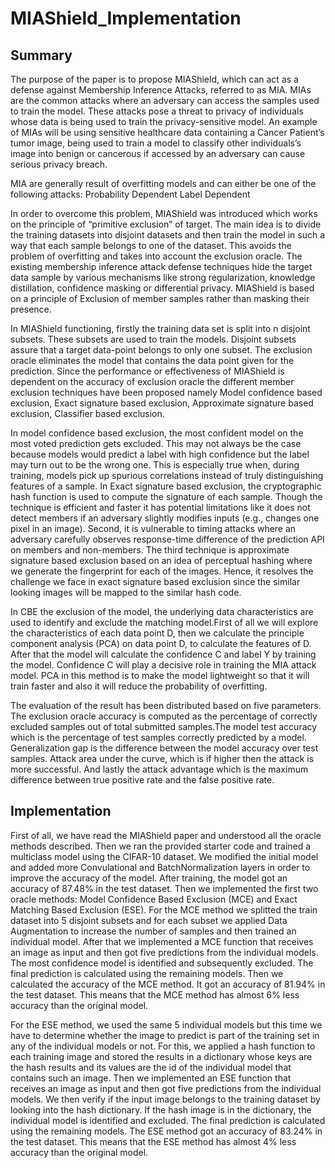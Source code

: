 # MIAShield_Implementation

## Summary
The purpose of the paper is to propose MIAShield, which can act as a defense against Membership Inference Attacks, referred to as MIA. MIAs are the common attacks where an adversary can access the samples  used to train the model. These attacks pose a threat to privacy of individuals whose data is being used to train the privacy-sensitive model. An example of MIAs will be using sensitive healthcare data containing a  Cancer Patient’s tumor image, being used  to train a model to classify other individuals’s image into benign or cancerous if accessed by an adversary can cause serious privacy breach.

MIA are generally result of overfitting models and can either be one of the following attacks:
Probability Dependent
Label Dependent

In order to overcome this problem, MIAShield was introduced which works on the principle of “primitive exclusion” of target. The main idea is to divide the training datasets into disjoint datasets and then train the model in such a way that each sample belongs to one of the dataset. This avoids the problem of overfitting and takes into account the exclusion oracle. The existing membership inference attack defense techniques hide the target data sample by various mechanisms like strong regularization, knowledge distillation, confidence masking or differential privacy. MIAShield is based on a principle of Exclusion of member samples rather than masking their presence. 

In MIAShield functioning, firstly the training data set is split into n disjoint subsets. These subsets are used to train the models. Disjoint subsets assure that a target data-point belongs to only one subset. The exclusion oracle eliminates the model that contains the data point given for the prediction. Since the performance or effectiveness of MIAShield is dependent on the accuracy of exclusion oracle the different member exclusion techniques have been proposed namely Model confidence based exclusion, Exact signature based exclusion, Approximate signature based exclusion, Classifier based exclusion. 

In model confidence based exclusion, the most confident model on the most voted prediction gets excluded. This may not always be the case because models would predict a label with high confidence but the label may turn out to be the wrong one. This is especially true when, during training, models pick up spurious correlations instead of truly distinguishing features of a sample. In Exact signature based exclusion, the cryptographic hash function is used to compute the signature of each sample. Though the technique is efficient and faster it has potential limitations like it does not detect members if an adversary slightly modifies inputs (e.g., changes one pixel in an image). Second, it is vulnerable to timing attacks where an adversary carefully observes response-time difference of the prediction API on members and non-members. The third technique is approximate signature based exclusion based on an idea of perceptual hashing where we generate the fingerprint for each of the images. Hence, it resolves the challenge we face in exact signature based exclusion since the similar looking images will be mapped to the similar hash code. 

In CBE the exclusion of the model, the underlying data characteristics are used to identify and exclude the matching model.First of all we will explore the characteristics of each data point D, then we calculate the principle component analysis (PCA) on data point D, to calculate the features of D. After that the model will  calculate the confidence C and label Y by training the model. Confidence C will play a decisive role in training the MIA attack model. PCA in this method is to make the model lightweight so that it will train faster and also it will reduce the probability of overfitting.

The evaluation of the result has been distributed based on five parameters. The exclusion oracle accuracy is computed as the percentage of correctly excluded samples out of total submitted samples.The model test accuracy which is the percentage of test samples correctly predicted by a model.
Generalization gap is the difference between the model accuracy over test samples. Attack area under the curve, which is if higher then the attack is more successful. And lastly the attack advantage which is the maximum difference between true positive rate and the false positive rate. 

## Implementation

First of all, we have read the MIAShield paper and understood all the oracle methods described. Then we ran the provided starter code and trained a multiclass model using the CIFAR-10 dataset. We modified the initial model and added more Convulational and BatchNormalization layers in order to improve the accuracy of the model. After training, the model got an accuracy of 87.48% in the test dataset. Then we implemented the first two oracle methods: Model Confidence Based Exclusion (MCE) and Exact Matching Based Exclusion (ESE). For the MCE method we splitted the train dataset into 5 disjoint subsets and for each subset we applied Data Augmentation to increase the number of samples and then trained an individual model. After that we implemented a MCE function that receives an image as input and then got five predictions from the individual models. The most confidence model is identified and subsequently excluded. The final prediction is calculated using the remaining models. Then we calculated the accuracy of the MCE method. It got an accuracy of 81.94% in the test dataset. This means that the MCE method has almost 6% less accuracy than the original model.

For the ESE method, we used the same 5 individual models but this time we have to determine whether the image to predict is part of the training set in any of the individual models or not. For this, we applied a hash function to each training image and stored the results in a dictionary whose keys are the hash results and its values are the id of the individual model that contains such an image. Then we implemented an ESE function that  receives an image as input and then got five predictions from the individual models. We then verify if the input image belongs to the training dataset by looking into the hash dictionary. If the hash image is in the dictionary, the individual model is identified and excluded. The final prediction is calculated using the remaining models. The ESE method got an accuracy of 83.24% in the test dataset. This means that the ESE method has almost 4% less accuracy than the original model.


